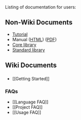 Listing of documentation for users:

## Non-Wiki Documents

* [Tutorial](http://www.rust-lang.org/doc/tutorial/)
* Manual ([HTML](http://doc.rust-lang.org/doc/rust.html)) ([PDF](http://doc.rust-lang.org/doc/rust.pdf))
* [Core library](http://doc.rust-lang.org/doc/core/index.html)
* [Standard library](http://doc.rust-lang.org/doc/std/index.html)

## Wiki Documents

###

* [[Getting Started]]

### FAQs

* [[Language FAQ]]
* [[Project FAQ]]
* [[Usage FAQ]]
